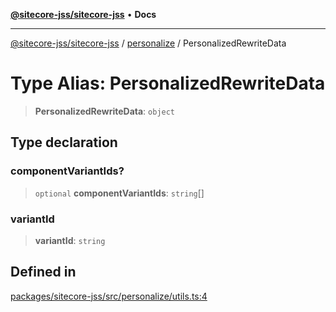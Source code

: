 [**@sitecore-jss/sitecore-jss**](../../README.md) • **Docs**

***

[@sitecore-jss/sitecore-jss](../../README.md) / [personalize](../README.md) / PersonalizedRewriteData

# Type Alias: PersonalizedRewriteData

> **PersonalizedRewriteData**: `object`

## Type declaration

### componentVariantIds?

> `optional` **componentVariantIds**: `string`[]

### variantId

> **variantId**: `string`

## Defined in

[packages/sitecore-jss/src/personalize/utils.ts:4](https://github.com/Sitecore/jss/blob/85fd9b813b01a71614ef7fb536485926ec8242cf/packages/sitecore-jss/src/personalize/utils.ts#L4)
